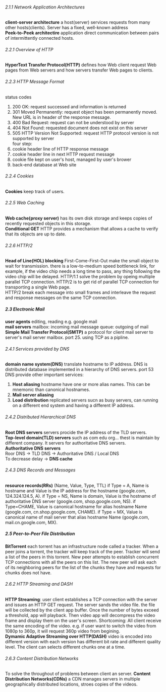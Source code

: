 ###### 2.1.1 Network Application Architectures
**client-server architecture** a host(server) services requests from many other hosts(clients). Server has a fixed, well-known address  
**Peek-to-Peek architectire** application direct communication between pairs of intermittently connected hosts.  
###### 2.2.1 Overview of HTTP
**HyperText Transfer Protocol(HTTP)** defines how Web client request Web pages from Web servers and how servers transfer Web pages to clients.
###### 2.2.3 HTTP Message Format
status codes  
1. 200 OK: request successed and information is returned
2. 301 Moved Permanently: request object has been permanently moved. New URL is in header of the response message.
3. 400 Bad Request: request can not be understood by server
4. 404 Not Found: requested document does not exist on this server
5. 505 HTTP Version Not Supported: request HTTP protocol version is not supported by server  
four step: 
1. cookie header line of HTTP response message
2. cookie header line in next HTTP request message
3. cookie file kept on user's host, managed by user's brower
4. back-end database at Web site
###### 2.2.4 Cookies
**Cookies** keep track of users.
###### 2.2.5 Web Caching
**Web cache(proxy server)** has its own disk storage and keeps copies of recently requested objects in this storage.  
**Conditional GET** HTTP provides a mechanism that allows a cache to verify that its objects are up to date.  
###### 2.2.6 HTTP/2
**Head of Line(HOL) blocking** First-Come-First-Out make the small object to wait for transmission. there is a low-to-medium speed bottleneck link, for example, if the video chip needs a long time to pass, any thing following the video chip will be delayed. HTTP/1.1 solve the problem by opeing multiple parallel TCP connection. HTTP/2 is to get rid of parallel TCP connection for transporting a single Web page.  
HTTP/2 break each message into small frames and interleave the request and response messages on the same TCP connection.
##### 2.3 Electronic Mail
**user agents** editing, reading e.g. google mail  
**mail servers** mailbox: incoming mail   message queue: outgoing of mail  
**Simple Mail Transfer Protocol(SMTP)** a protocol for client mail server to server's mail server mailbox. port 25. using TCP as a pipline.
###### 2.4.1 Services provided by DNS
**domain name system(DNS)** translate hostname to IP address. DNS is distributed database implemented in a hierarchy of DNS servers. port 53  
DNS provide other important services: 
1. **Host aliasing** hostname have one or more alias names. This can be mnemonic than canonical hostnames.
2. **Mail server aliasing** 
3. **Load distribution** replicated servers sucn as busy servers, can running on a different end system and having a different IP address.
###### 2.4.2 Distributed Hierarchical DNS
**Root DNS servers** servers procide the IP address of the TLD servers.  
**Top-level domain(TLD) servers** such as com edu org... thest is maintain by different company. It servers for authoritative DNS servers.  
**Authoritative DNS servers**   
Roor DNS -> TLD DNS -> Authoritative DNS / Local DNS  
To decrease delay -> **DNS cache** 
###### 2.4.3 DNS Records and Messages
**resource records(RRs)** (Name, Value, Type, TTL)  if Type = A, Name is hostname and Value is the IP address for the hostname (google.com, 124.324.124.5, A).  if Type = NS, Name is domain, Value is the hostname of authoritative DNS server (google.com, shop.google.com, NS).  if Type=CHAME, Value is canonical hostname for alias hostname Name (google.com, cn.shop.google.com, CHAME).  if Type = MX, Value is canonical name of mail server that alias hostname Name (google.com, mail.cn.google.com, MX).  
##### 2.5 Peer-to-Peer File Distribution
**BitTorrent** each torrent has an infrastructure node called a tracker. When a peer joins a torrent, the tracker will keep track of the peer. Tracker will send a list of the peers in this torrent. New peer attempts to establish concurrent TCP connections with all the peers on this list. The new peer will ask each of its neighboring peers for the list of the chunks they have and requests for chunks does not have.
###### 2.6.2 HTTP Streaming and DASH
**HTTP Streaming**: user client establishes a TCP connection with the server and issues an HTTP GET request. The server sands the video file. the file will be collected by the client app buffer. Once the number of bytes exceed a threshold, app will playback. Then video app will decompress the video frame and display them on the user's screen. Shortcoming: All client receive the same encoding of the video. e.g. if user want to switch the video from 1080p to 360p, it will request 360p video from begining.  
**Dymamic Adaptive Streaming over HTTP(DASH)** video is encoded into different version with each version has different bit rate and different quality level. The client can selects different chunks one at a time.  
###### 2.6.3 Content Distribution Networks
To solve the throughout of problems between client an server. **Content Distribution Networks(CDNs)** a CDN manages servers in multiple geographically distributed locations, stroes copies of the videos.
